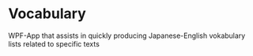 # Vocabulary
WPF-App that assists in quickly producing Japanese-English vokabulary lists related to specific texts
